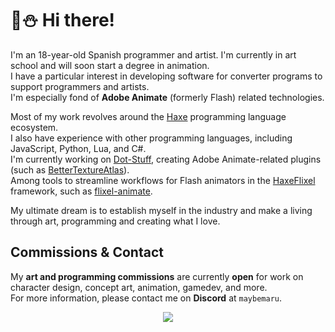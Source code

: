 # 🦎⛄ Hi there!

I'm an 18-year-old Spanish programmer and artist. I'm currently in art school and will soon start a degree in animation.  
I have a particular interest in developing software for converter programs to support programmers and artists.  
I'm especially fond of **Adobe Animate** (formerly Flash) related technologies.

Most of my work revolves around the [Haxe](https://haxe.org/) programming language ecosystem.  
I also have experience with other programming languages, including JavaScript, Python, Lua, and C#.  
I'm currently working on [Dot-Stuff](https://github.com/Dot-Stuff), creating Adobe Animate-related plugins (such as [BetterTextureAtlas](https://github.com/MaybeMaru/BetterTextureAtlas)).  
Among tools to streamline workflows for Flash animators in the [HaxeFlixel](https://haxeflixel.com/) framework, such as [flixel-animate](https://github.com/MaybeMaru/flixel-animate).  

My ultimate dream is to establish myself in the industry and make a living through art, programming and creating what I love.

## Commissions & Contact
My **art and programming commissions** are currently **open** for work on character design, concept art, animation, gamedev, and more.  
For more information, please contact me on **Discord** at `maybemaru`.

<div align="center">
  <img src="https://profile-counter.glitch.me/maybemaru/count.svg"  />
</div>
